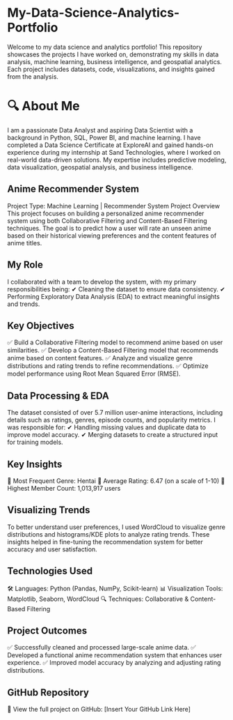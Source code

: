 # My-Data-Science-Analytics-Portfolio
Welcome to my data science and analytics portfolio! This repository showcases the projects I have worked on, demonstrating my skills in data analysis, machine learning, business intelligence, and geospatial analytics. Each project includes datasets, code, visualizations, and insights gained from the analysis.

# 🔍 About Me
I am a passionate Data Analyst and aspiring Data Scientist with a background in Python, SQL, Power BI, and machine learning. I have completed a Data Science Certificate at ExploreAI and gained hands-on experience during my internship at Sand Technologies, where I worked on real-world data-driven solutions. My expertise includes predictive modeling, data visualization, geospatial analysis, and business intelligence.

## Anime Recommender System
Project Type: Machine Learning | Recommender System
Project Overview
This project focuses on building a personalized anime recommender system using both Collaborative Filtering and Content-Based Filtering techniques. The goal is to predict how a user will rate an unseen anime based on their historical viewing preferences and the content features of anime titles.

## My Role
I collaborated with a team to develop the system, with my primary responsibilities being:
✔ Cleaning the dataset to ensure data consistency.
✔ Performing Exploratory Data Analysis (EDA) to extract meaningful insights and trends.

## Key Objectives
✅ Build a Collaborative Filtering model to recommend anime based on user similarities.
✅ Develop a Content-Based Filtering model that recommends anime based on content features.
✅ Analyze and visualize genre distributions and rating trends to refine recommendations.
✅ Optimize model performance using Root Mean Squared Error (RMSE).

## Data Processing & EDA
The dataset consisted of over 5.7 million user-anime interactions, including details such as ratings, genres, episode counts, and popularity metrics. I was responsible for:
✔ Handling missing values and duplicate data to improve model accuracy.
✔ Merging datasets to create a structured input for training models.

## Key Insights
📌 Most Frequent Genre: Hentai
📌 Average Rating: 6.47 (on a scale of 1-10)
📌 Highest Member Count: 1,013,917 users

## Visualizing Trends
To better understand user preferences, I used WordCloud to visualize genre distributions and histograms/KDE plots to analyze rating trends. These insights helped in fine-tuning the recommendation system for better accuracy and user satisfaction.

## Technologies Used
🛠 Languages: Python (Pandas, NumPy, Scikit-learn)
📊 Visualization Tools: Matplotlib, Seaborn, WordCloud
🔍 Techniques: Collaborative & Content-Based Filtering

## Project Outcomes
✅ Successfully cleaned and processed large-scale anime data.
✅ Developed a functional anime recommendation system that enhances user experience.
✅ Improved model accuracy by analyzing and adjusting rating distributions.

## GitHub Repository
🔗 View the full project on GitHub: [Insert Your GitHub Link Here]
